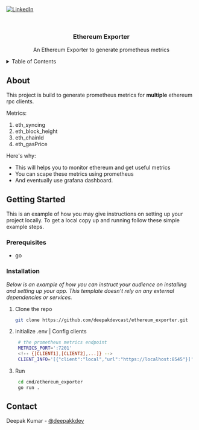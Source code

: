 <a id="readme-top"></a>

[![LinkedIn][linkedin-shield]][linkedin-url]

<!-- PROJECT LOGO -->
<br />
<div align="center">
  <h3 align="center">Ethereum Exporter</h3>

  <p align="center">
    An Ethereum Exporter to generate prometheus metrics
    <br />
  </p>
</div>

<!-- TABLE OF CONTENTS -->
<details>
  <summary>Table of Contents</summary>
  <ol>
    <li>
      <a href="#about">About</a>
    </li>
    <li>
      <a href="#getting-started">Getting Started</a>
      <ul>
        <li><a href="#prerequisites">Prerequisites</a></li>
        <li><a href="#installation">Installation</a></li>
      </ul>
    </li>
    <li><a href="#contact">Contact</a></li>
  </ol>
</details>



<!-- ABOUT THE PROJECT -->
## About

This project is build to generate prometheus metrics for <b>multiple</b> ethereum rpc clients.

Metrics:

1. eth_syncing
2. eth_block_height
3. eth_chainId
4. eth_gasPrice

Here's why:
* This will helps you to monitor ethereum and get useful metrics
* You can scape these metrics using prometheus
* And eventually use grafana dashboard.


<!-- GETTING STARTED -->
## Getting Started

This is an example of how you may give instructions on setting up your project locally.
To get a local copy up and running follow these simple example steps.

### Prerequisites
* go

### Installation

_Below is an example of how you can instruct your audience on installing and setting up your app. This template doesn't rely on any external dependencies or services._

1. Clone the repo
   ```sh
   git clone https://github.com/deepakdevcast/ethereum_exporter.git
   ```
2. initialize .env | Config clients
   ```sh
    # the prometheus metrics endpoint
    METRICS_PORT=':7201'
    <!-- {[CLIENT1],[CLIENT2],...]} -->
    CLIENT_INFO='[{"client":"local","url":"https://localhost:8545"}]'
   ```
3. Run
   ```sh
    cd cmd/ethereum_exporter
    go run .
   ```

<!-- CONTACT -->
## Contact

Deepak Kumar - [@deepakkdev](https://www.linkedin.com/in/deepakkdev/)

[linkedin-shield]: https://img.shields.io/badge/-LinkedIn-black.svg?style=for-the-badge&logo=linkedin&colorB=555
[linkedin-url]: https://linkedin.com/in/deepakkdev
